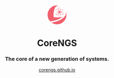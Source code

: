 <br><br><br>
<div align="center">
  <img src="https://raw.githubusercontent.com/CoreNGS/corengs.github.io/main/logo.png" width="60">
  <h1>CoreNGS</h1>
  <h3>The core of a new generation of systems.</h3>
  <a href="https://corengs.github.io">corengs.github.io</a>
</div>
<br><br><br>
